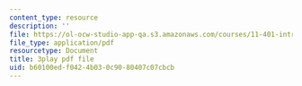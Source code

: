 ```yaml
---
content_type: resource
description: ''
file: https://ol-ocw-studio-app-qa.s3.amazonaws.com/courses/11-401-introduction-to-housing-community-and-economic-development-fall-2015/b60100edf0424b030c9080407c07cbcb_uMbkHpyKuWU.pdf
file_type: application/pdf
resourcetype: Document
title: 3play pdf file
uid: b60100ed-f042-4b03-0c90-80407c07cbcb
---
```

